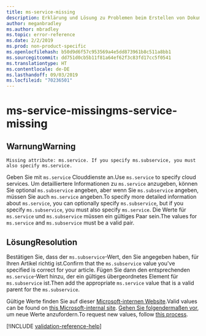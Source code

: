 ```yaml
---
title: ms-service-missing
description: Erklärung und Lösung zu Problemen beim Erstellen von Dokumentationsartikeln – ms-service-missing
author: meganbradley
ms.author: mbradley
ms.topic: error-reference
ms.date: 2/2/2019
ms.prod: non-product-specific
ms.openlocfilehash: b50d9d6f57c953569a4e5dd873961b8c511a8bb1
ms.sourcegitcommit: dd751d0cb5b11f81a64ef62f3c83fd17cc5f0541
ms.translationtype: HT
ms.contentlocale: de-DE
ms.lasthandoff: 09/03/2019
ms.locfileid: "70236501"
---
```

# <a name="ms-service-missing"></a><span data-ttu-id="64972-103">ms-service-missing</span><span class="sxs-lookup"><span data-stu-id="64972-103">ms-service-missing</span></span>

## <a name="warning"></a><span data-ttu-id="64972-104">Warnung</span><span class="sxs-lookup"><span data-stu-id="64972-104">Warning</span></span>

`Missing attribute: ms.service. If you specify ms.subservice, you must also specify ms.service.`

<span data-ttu-id="64972-105">Geben Sie mit `ms.service` Clouddienste an.</span><span class="sxs-lookup"><span data-stu-id="64972-105">Use `ms.service` to specify cloud services.</span></span> <span data-ttu-id="64972-106">Um detailliertere Informationen zu `ms.service` anzugeben, können Sie optional `ms.subservice` angeben, aber wenn Sie `ms.subservice` angeben, müssen Sie auch `ms.service` angeben.</span><span class="sxs-lookup"><span data-stu-id="64972-106">To specify more detailed information about `ms.service`, you can optionally specify `ms.subservice`, but if you specify `ms.subservice`, you must also specify `ms.service`.</span></span> <span data-ttu-id="64972-107">Die Werte für `ms.service` und `ms.subservice` müssen ein gültiges Paar sein.</span><span class="sxs-lookup"><span data-stu-id="64972-107">The values for `ms.service` and `ms.subservice` must be a valid pair.</span></span>

## <a name="resolution"></a><span data-ttu-id="64972-108">Lösung</span><span class="sxs-lookup"><span data-stu-id="64972-108">Resolution</span></span>

<span data-ttu-id="64972-109">Bestätigen Sie, dass der `ms.subservice`-Wert, den Sie angegeben haben, für Ihren Artikel richtig ist.</span><span class="sxs-lookup"><span data-stu-id="64972-109">Confirm that the `ms.subservice` value you've specified is correct for your article.</span></span> <span data-ttu-id="64972-110">Fügen Sie dann den entsprechenden `ms.service`-Wert hinzu, der ein gültiges übergeordnetes Element für `ms.subservice` ist.</span><span class="sxs-lookup"><span data-stu-id="64972-110">Then add the appropriate `ms.service` value that is a valid parent for the `ms.subservice`.</span></span>

<span data-ttu-id="64972-111">Gültige Werte finden Sie auf dieser [Microsoft-internen Website](https://docsmetadatatool.azurewebsites.net/allowlists).</span><span class="sxs-lookup"><span data-stu-id="64972-111">Valid values can be found on [this Microsoft-internal site](https://docsmetadatatool.azurewebsites.net/allowlists).</span></span> <span data-ttu-id="64972-112">[Gehen Sie folgendermaßen vor](https://review.docs.microsoft.com/help/contribute/metadata-changes?branch=master), um neue Werte anzufordern.</span><span class="sxs-lookup"><span data-stu-id="64972-112">To request new values, follow [this process](https://review.docs.microsoft.com/help/contribute/metadata-changes?branch=master).</span></span>

<!--make sure to add this file to your includes folder and verify the path-->
[!INCLUDE [validation-reference-help](includes/validation-reference-help.md)]
